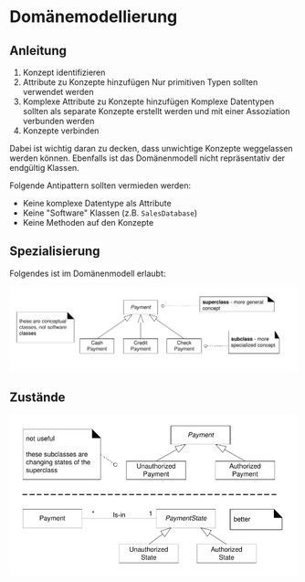 # Domänemodellierung

## Anleitung

1. Konzept identifizieren
2. Attribute zu Konzepte hinzufügen 
   Nur primitiven Typen sollten verwendet werden
3. Komplexe Attribute zu Konzepte hinzufügen
   Komplexe Datentypen sollten als separate Konzepte erstellt werden und mit einer Assoziation verbunden werden
4. Konzepte verbinden

Dabei ist wichtig daran zu decken, dass unwichtige Konzepte weggelassen werden können. Ebenfalls ist das Domänenmodell nicht repräsentativ der endgültig Klassen.

Folgende Antipattern sollten vermieden werden:

* Keine komplexe Datentype als Attribute
* Keine "Software" Klassen (z.B. `SalesDatabase`)
* Keine Methoden auf den Konzepte

## Spezialisierung

Folgendes ist im Domänenmodell erlaubt:

![image-20221010090728332](res/image-20221010090728332.png)

## Zustände

![image-20221010090942889](res/image-20221010090942889.png)